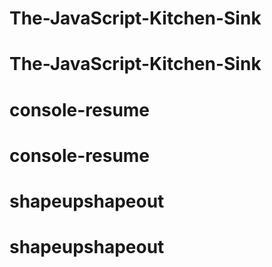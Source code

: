 # The-JavaScript-Kitchen-Sink
# The-JavaScript-Kitchen-Sink
# console-resume
# console-resume
# shapeupshapeout
# shapeupshapeout
